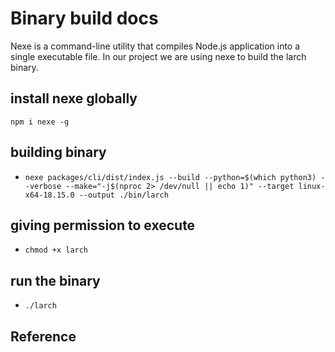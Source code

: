 # Binary build docs

Nexe is a command-line utility that compiles Node.js application into a single executable file.
In our project we are using nexe to build the larch binary.

## install nexe globally

`npm i nexe -g`
## building binary

- `nexe packages/cli/dist/index.js --build --python=$(which python3) --verbose --make="-j$(nproc 2> /dev/null || echo 1)" --target linux-x64-18.15.0 --output ./bin/larch`
## giving permission to execute 

- `chmod +x larch`
## run the binary 

- `./larch`

## Reference 

[1]: [nexe](https://www.npmjs.com/package/nexe)